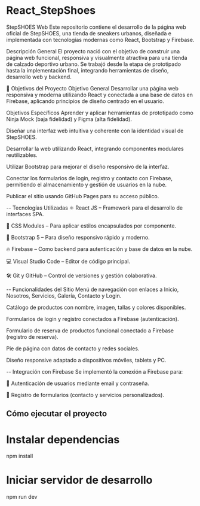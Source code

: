 # React_StepShoes
StepSHOES Web
Este repositorio contiene el desarrollo de la página web oficial de StepSHOES, una tienda de sneakers urbanos, diseñada e implementada con tecnologías modernas como React, Bootstrap y Firebase.

 Descripción General
El proyecto nació con el objetivo de construir una página web funcional, responsiva y visualmente atractiva para una tienda de calzado deportivo urbano. Se trabajó desde la etapa de prototipado hasta la implementación final, integrando herramientas de diseño, desarrollo web y backend.

🎯 Objetivos del Proyecto
Objetivo General
Desarrollar una página web responsiva y moderna utilizando React y conectada a una base de datos en Firebase, aplicando principios de diseño centrado en el usuario.

Objetivos Específicos
Aprender y aplicar herramientas de prototipado como Ninja Mock (baja fidelidad) y Figma (alta fidelidad).

Diseñar una interfaz web intuitiva y coherente con la identidad visual de StepSHOES.

Desarrollar la web utilizando React, integrando componentes modulares reutilizables.

Utilizar Bootstrap para mejorar el diseño responsivo de la interfaz.

Conectar los formularios de login, registro y contacto con Firebase, permitiendo el almacenamiento y gestión de usuarios en la nube.

Publicar el sitio usando GitHub Pages para su acceso público.

-- Tecnologías Utilizadas
⚛️ React JS – Framework para el desarrollo de interfaces SPA.

🎨 CSS Modules – Para aplicar estilos encapsulados por componente.

💠 Bootstrap 5 – Para diseño responsivo rápido y moderno.

🔥 Firebase – Como backend para autenticación y base de datos en la nube.

💻 Visual Studio Code – Editor de código principal.

🛠️ Git y GitHub – Control de versiones y gestión colaborativa.

-- Funcionalidades del Sitio
Menú de navegación con enlaces a Inicio, Nosotros, Servicios, Galería, Contacto y Login.

Catálogo de productos con nombre, imagen, tallas y colores disponibles.

Formularios de login y registro conectados a Firebase (autenticación).

Formulario de reserva de productos funcional conectado a Firebase (registro de reserva).

Pie de página con datos de contacto y redes sociales.

Diseño responsive adaptado a dispositivos móviles, tablets y PC.

-- Integración con Firebase
Se implementó la conexión a Firebase para:

🔑 Autenticación de usuarios mediante email y contraseña.

📩 Registro de formularios (contacto y servicios personalizados).


## Cómo ejecutar el proyecto
# Instalar dependencias
npm install

# Iniciar servidor de desarrollo
npm run dev
